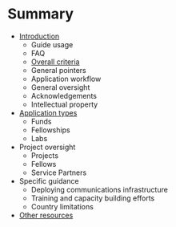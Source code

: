 # Summary

* [Introduction](README.md)
  * Guide usage
  * FAQ
  * [Overall criteria](overall-criteria.md)
  * General pointers
  * Application workflow
  * General oversight
  * Acknowledgements
  * Intellectual property
* [Application types](application-types.md)
  * Funds
  * Fellowships
  * Labs
* Project oversight
  * Projects
  * Fellows
  * Service Partners
* Specific guidance
  * Deploying communications infrastructure
  * Training and capacity building efforts
  * Country limitations
* [Other resources](other-guides.md)



